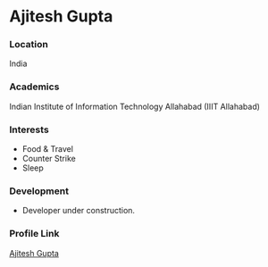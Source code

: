 # Ajitesh Gupta

### Location

India

### Academics

Indian Institute of Information Technology Allahabad (IIIT Allahabad)

### Interests

- Food & Travel
- Counter Strike
- Sleep

### Development

- Developer under construction.

### Profile Link

[Ajitesh Gupta](https://github.com/AjiteshGupta)
